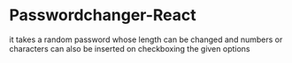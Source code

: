 # Passwordchanger-React
it takes a random password whose length can be changed and numbers or characters can also be inserted on checkboxing the given options
